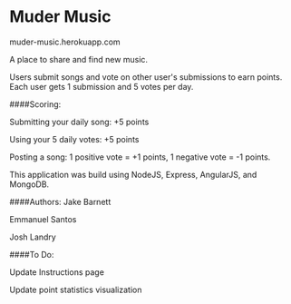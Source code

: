 # Muder Music

muder-music.herokuapp.com

A place to share and find new music.

Users submit songs and vote on other user's submissions to earn points. Each user gets 1 submission and 5 votes per day.

####Scoring:

Submitting your daily song: +5 points 


Using your 5 daily votes: +5 points 


Posting a song:  1 positive vote = +1 points, 1 negative vote = -1 points.

This application was build using NodeJS, Express, AngularJS, and MongoDB.

####Authors:
Jake Barnett


Emmanuel Santos


Josh Landry

####To Do:

Update Instructions page


Update point statistics visualization
